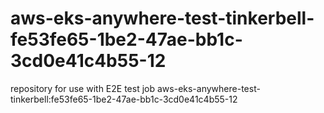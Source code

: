 # aws-eks-anywhere-test-tinkerbell-fe53fe65-1be2-47ae-bb1c-3cd0e41c4b55-12
repository for use with E2E test job aws-eks-anywhere-test-tinkerbell:fe53fe65-1be2-47ae-bb1c-3cd0e41c4b55-12
